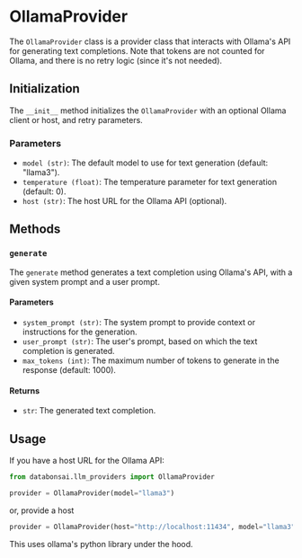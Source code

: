 # OllamaProvider

The `OllamaProvider` class is a provider class that interacts with Ollama's API
for generating text completions. Note that tokens are not counted for Ollama,
and there is no retry logic (since it's not needed).

## Initialization

The `__init__` method initializes the `OllamaProvider` with an optional Ollama
client or host, and retry parameters.

### Parameters

-   `model (str)`: The default model to use for text generation (default:
    "llama3").
-   `temperature (float)`: The temperature parameter for text generation
    (default: 0).
-   `host (str)`: The host URL for the Ollama API (optional).

## Methods

### `generate`

The `generate` method generates a text completion using Ollama's API, with a
given system prompt and a user prompt.

#### Parameters

-   `system_prompt (str)`: The system prompt to provide context or instructions
    for the generation.
-   `user_prompt (str)`: The user's prompt, based on which the text completion
    is generated.
-   `max_tokens (int)`: The maximum number of tokens to generate in the response
    (default: 1000).

#### Returns

-   `str`: The generated text completion.

## Usage

If you have a host URL for the Ollama API:

```python
from databonsai.llm_providers import OllamaProvider

provider = OllamaProvider(model="llama3")
```

or, provide a host

```python
provider = OllamaProvider(host="http://localhost:11434", model="llama3")
```

This uses ollama's python library under the hood.
